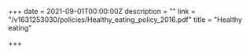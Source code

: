 +++
date = 2021-09-01T00:00:00Z
description = ""
link = "/v1631253030/policies/Healthy_eating_policy_2016.pdf"
title = "Healthy eating"

+++
